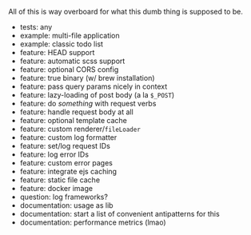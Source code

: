 All of this is way overboard for what this dumb thing is supposed to be.

* tests: any
* example: multi-file application
* example: classic todo list
* feature: HEAD support
* feature: automatic scss support
* feature: optional CORS config
* feature: true binary (w/ brew installation)
* feature: pass query params nicely in context
* feature: lazy-loading of post body (a la `$_POST`)
* feature: do _something_ with request verbs
* feature: handle request body at all
* feature: optional template cache
* feature: custom renderer/`fileLoader`
* feature: custom log formatter
* feature: set/log request IDs
* feature: log error IDs
* feature: custom error pages
* feature: integrate ejs caching
* feature: static file cache
* feature: docker image
* question: log frameworks?
* documentation: usage as lib
* documentation: start a list of convenient antipatterns for this
* documentation: performance metrics (lmao)

